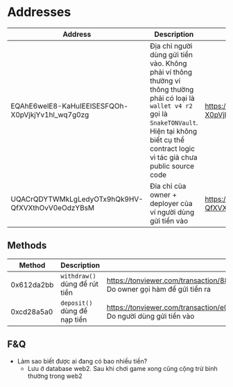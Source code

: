 # Addresses

| Address                                          | Description                                                                                                                                                                                                     | Tonscan link                                                           |
| ------------------------------------------------ | --------------------------------------------------------------------------------------------------------------------------------------------------------------------------------------------------------------- | ---------------------------------------------------------------------- |
| EQAhE6welE8-KaHuIEEISESFQOh-X0pVjkjYv1hl_wq7g0zg | Địa chỉ người dùng gửi tiền vào. Không phải ví thông thường ví thông thường phải có loại là `wallet v4 r2` gọi là `SnakeTONVault`. Hiện tại không biết cụ thể contract logic vì tác giả chưa public source code | https://tonviewer.com/EQAhE6welE8-KaHuIEEISESFQOh-X0pVjkjYv1hl_wq7g0zg |
| UQACrQDYTWMkLgLedyOTx9hQk9HV-QfXVXthOvV0eOdzYBsM | Đỉa chỉ của owner + deployer của ví người dùng gửi tiền vào                                                                                                                                                     | https://tonviewer.com/EQACrQDYTWMkLgLedyOTx9hQk9HV-QfXVXthOvV0eOdzYEbJ |

## Methods

| Method     | Description                   | Example TONScan link                                                                                                                |
| ---------- | ----------------------------- | ----------------------------------------------------------------------------------------------------------------------------------- |
| 0x612da2bb | `withdraw()` dùng để rút tiền | https://tonviewer.com/transaction/88c672c4ead2378af469be11026b25ea1368d2274f50f6849fe32463566e9d90. Do owner gọi hàm để gửi tiền ra |
| 0xcd28a5a0 | `deposit()` dùng để nạp tiền  | https://tonviewer.com/transaction/e004c4d965d6dff7bc5f282e432347f7b19ae2d9a36b52154e66399fa73cb650. Do người dùng gửi tiền vào      |

## F&Q

- Làm sao biết được ai đang có bao nhiều tiền?
  - Lưu ở database web2. Sau khi chơi game xong cũng cộng trừ bình thường trong web2
